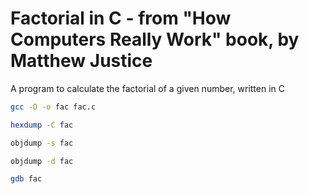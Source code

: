# Factorial in C - from "How Computers Really Work" book, by Matthew Justice

A program to calculate the factorial of a given number, written in C

```bash
gcc -O -o fac fac.c
```

```bash
hexdump -C fac
```

```bash
objdump -s fac
```

```bash
objdump -d fac
```

```bash
gdb fac
```